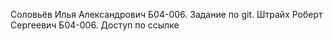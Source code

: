Соловьёв Илья Александрович Б04-006.
Задание по git.
Штрайх Роберт Сергеевич Б04-006.
Доступ по ссылке
